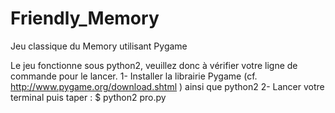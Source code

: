 # Friendly_Memory

Jeu classique du Memory utilisant Pygame

Le jeu fonctionne sous python2, veuillez donc à vérifier votre ligne de commande pour le lancer.
1- Installer la librairie Pygame (cf. http://www.pygame.org/download.shtml ) ainsi que python2
2- Lancer votre terminal puis taper : $ python2 pro.py
